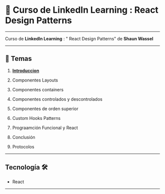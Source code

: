 # :star2: Curso de LinkedIn Learning : React Design Patterns

---

Curso de **LinkedIn Learning** : " React Design Patterns" de **Shaun Wassel**

---

## :book: Temas

1. [**Introduccion**](https://github.com/eugenia1984/react-varios-cursos/blob/main/06_react_design_patterns/01_introduction.md)

2. Componentes Layouts

3. Componentes containers

4. Componentes controlados y descontrolados

5. Componentes de orden superior

6. Custom Hooks Patterns

7. Prograamción Funcional y React

8. Conclusión

14. Protocolos

---

## Tecnología 🛠️

- React

---
